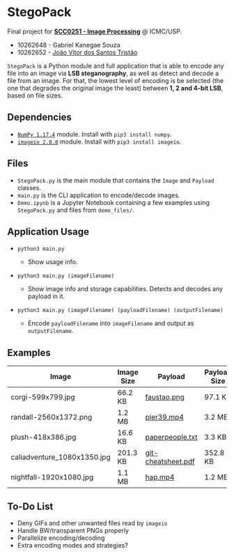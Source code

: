 # StegoPack

Final project for **[SCC0251 - Image Processing](https://uspdigital.usp.br/jupiterweb/jupDisciplina?sgldis=SCC0251)** @ ICMC/USP.

* 10262648 - Gabriel Kanegae Souza
* 10262652 - [João Vitor dos Santos Tristão](http://github.com/jtristao/)

`StegoPack` is a Python module and full application that is able to encode any file into an image via **LSB steganography**, as well as detect and decode a file from an image. For that, the lowest level of encoding is be selected (the one that degrades the original image the least) between **1, 2 and 4-bit LSB**, based on file sizes.

## Dependencies

- [`NumPy 1.17.4`](https://numpy.org/) module. Install with `pip3 install numpy`.
- [`imageio 2.8.0`](https://pypi.org/project/imageio/) module. Install with `pip3 install imageio`.

## Files

* `StegoPack.py` is the main module that contains the `Image` and `Payload` classes.
* `main.py` is the CLI application to encode/decode images.
* `Demo.ipynb` is a Jupyter Notebook containing a few examples using `StegoPack.py` and files from `demo_files/`.

## Application Usage

* `python3 main.py`
  * Show usage info.

* `python3 main.py (imageFilename)`
  * Show image info and storage capabilities. Detects and decodes any payload in it.

* `python3 main.py (imageFilename) (payloadFilename) (outputFilename)`
  * Encode `payloadFilename` into `imageFilename` and output as `outputFilename`.

## Examples

Image | Image Size | Payload | Payload Size | Encoding | Output | Output Size
-|-|-|-|-|-|-|
corgi-599x799.jpg | 66.2 KB | [faustao.png](demo_files/payloads/faustao.png) | 97.1 KB | L0 | corgi-L0.png | 671 KB
randall-2560x1372.png | 1.2 MB | [pier39.mp4](demo_files/payloads/pier39.mp4) | 3.2 MB | L2 | randall-L2.png | 4.3 MB
plush-418x386.jpg | 16.6 KB | [paperpeople.txt](demo_files/payloads/paperpeople.txt) | 3.3 KB | L0 | plush-L0.png | 156 KB
caliadventure_1080x1350.jpg | 201.3 KB | [git-cheatsheet.pdf](demo_files/payloads/git-cheatsheet.pdf) | 352.8 KB | L0 | caliadventure-L0.png | 2.1 MB
nightfall-1920x1080.jpg | 1.1 MB | [hap.mp4](demo_files/payloads/hap.mp4) | 1.2 MB | L1 | nightfall-L1.png | 2.8 MB

## To-Do List

* Deny GIFs and other unwanted files read by `imageio` 
* Handle BW/transparent PNGs properly
* Parallelize encoding/decoding
* Extra encoding modes and strategies?